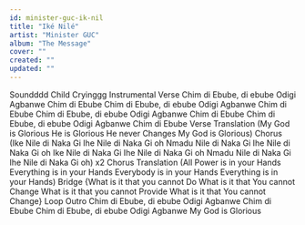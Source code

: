 ```yaml
---
id: minister-guc-ik-nil
title: "Iké Nilé"
artist: "Minister GUC"
album: "The Message"
cover: ""
created: ""
updated: ""
---
```


Soundddd
Child Cryinggg
Instrumental
Verse
Chim di Ebube, di ebube
Odigi Agbanwe
Chim di Ebube
Chim di Ebube, di ebube
Odigi Agbanwe
Chim di Ebube
Chim di Ebube, di ebube
Odigi Agbanwe
Chim di Ebube
Chim di Ebube, di ebube
Odigi Agbanwe
Chim di Ebube
Verse Translation
(My God is Glorious
He is Glorious
He never Changes
My God is Glorious)
Chorus
(Ike Nile di Naka Gi
Ihe Nile di Naka Gi oh
Nmadu Nile di Naka Gi
Ihe Nile di Naka Gi oh
Ike Nile di Naka Gi
Ihe Nile di Naka Gi oh
Nmadu Nile di Naka Gi
Ihe Nile di Naka Gi oh) x2
Chorus Translation
(All Power is in your Hands
Everything is in your Hands
Everybody is in your Hands
Everything is in your Hands)
Bridge
{What is it that you cannot Do
What is it that
You cannot Change
What is it that you cannot Provide
What is it that
You cannot Change} Loop
Outro
Chim di Ebube, di ebube
Odigi Agbanwe
Chim di Ebube
Chim di Ebube, di ebube
Odigi Agbanwe
My God is Glorious